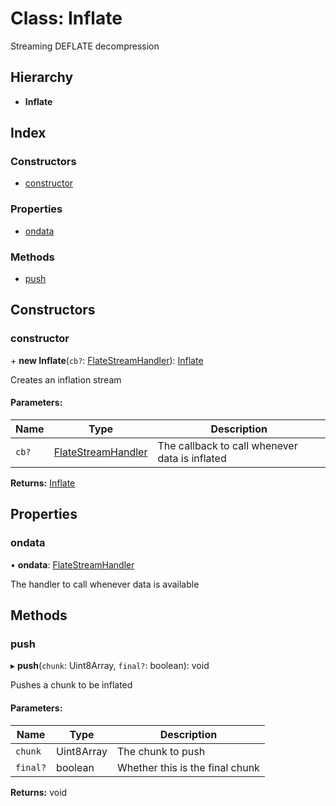 # Class: Inflate

Streaming DEFLATE decompression

## Hierarchy

* **Inflate**

## Index

### Constructors

* [constructor](inflate.md#constructor)

### Properties

* [ondata](inflate.md#ondata)

### Methods

* [push](inflate.md#push)

## Constructors

### constructor

\+ **new Inflate**(`cb?`: [FlateStreamHandler](../README.md#flatestreamhandler)): [Inflate](inflate.md)

Creates an inflation stream

#### Parameters:

Name | Type | Description |
------ | ------ | ------ |
`cb?` | [FlateStreamHandler](../README.md#flatestreamhandler) | The callback to call whenever data is inflated  |

**Returns:** [Inflate](inflate.md)

## Properties

### ondata

•  **ondata**: [FlateStreamHandler](../README.md#flatestreamhandler)

The handler to call whenever data is available

## Methods

### push

▸ **push**(`chunk`: Uint8Array, `final?`: boolean): void

Pushes a chunk to be inflated

#### Parameters:

Name | Type | Description |
------ | ------ | ------ |
`chunk` | Uint8Array | The chunk to push |
`final?` | boolean | Whether this is the final chunk  |

**Returns:** void
